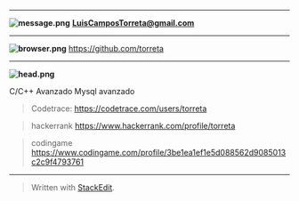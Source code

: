 ___
**![message.png](https://lh5.googleusercontent.com/atyFxH3dyADiIpy0oy1o7nbrGqDjkTk3quRjHucfXVV9JqjXpaf9ms7O_of4bMTwEBta-PfpuQuMGrLM3iGJ8dxF2FJZq8V8UIEJ90KsEb81eTxpY-MIZOtRRQAMojxP4fHt47x0Bao)**
**LuisCamposTorreta@gmail.com**
___

**![browser.png](https://lh6.googleusercontent.com/vfldlBAS0rL0Ecg63EkBbLVR72at9FMFcbJOKEV6_3pW6SFqBzSoc4PEitfowLeiTIapo9U3dAxs6mlkMkF0RhfnJEHEw3fm-XdWj_AD8_BAgaaKiDJkeCIlqJDsKfEShzzBgxpQSxg)**
https://github.com/torreta
___

**![head.png](https://lh5.googleusercontent.com/gICFHcc0hzZVLVgH5I_OCb4M73urfhuxt0Ha7LCnBNzPYlPHucJlhxanijuZ00EnBB-zKFNONIfCJIPckwRQZM3z6qwUVOKpf5Ikyrr_I_-wNWWdaDzBi0uF5bq_0wnBr73lY_q4U-Q)**

C/C++ Avanzado
Mysql avanzado

> Codetrace:
https://codetrace.com/users/torreta

> hackerrank
https://www.hackerrank.com/profile/torreta

> codingame
https://www.codingame.com/profile/3be1ea1ef1e5d088562d9085013c2c9f4793761

___
> Written with [StackEdit](https://stackedit.io/).


